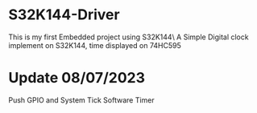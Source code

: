 ﻿# S32K144-Driver
This is my first Embedded project using S32K144\\
A Simple Digital clock implement on S32K144, time displayed on 74HC595

# Update 08/07/2023
Push GPIO and System Tick Software Timer
